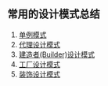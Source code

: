 ## 常用的设计模式总结

1. [单例模式](http://www.jianshu.com/p/855b5e78c866)
2. [代理设计模式](https://sun0630.github.io/2017/07/31/%E4%BB%A3%E7%90%86%E8%AE%BE%E8%AE%A1%E6%A8%A1%E5%BC%8F/)
3. [建造者(Builder)设计模式](https://sun0630.github.io/2017/08/03/Builder(%E5%BB%BA%E9%80%A0%E8%80%85)%E8%AE%BE%E8%AE%A1%E6%A8%A1%E5%BC%8F/)
4. [工厂设计模式](https://github.com/Sun0630/DesginPattern/blob/master/FactoryPattern/README.md)
5. [装饰设计模式](DecorationPattern/README.md)
